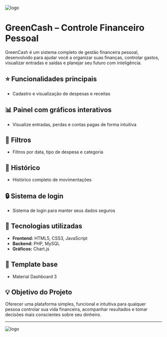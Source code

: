 ![logo](https://github.com/user-attachments/assets/b9712c97-e478-4134-a371-0999960a2d7d)

# GreenCash – Controle Financeiro Pessoal

GreenCash é um sistema completo de gestão financeira pessoal, desenvolvido para ajudar você a organizar suas finanças, controlar gastos, visualizar entradas e saídas e planejar seu futuro com inteligência.

## :star: Funcionalidades principais
- Cadastro e visualização de despesas e receitas

## :bar_chart: Painel com gráficos interativos
- Visualize entradas, perdas e contas pagas de forma intuitiva

## :bookmark_tabs: Filtros
- Filtros por data, tipo de despesa e categoria

## :ledger: Histórico
- Histórico completo de movimentações

## :lock: Sistema de login
- Sistema de login para manter seus dados seguros

## :rocket: Tecnologias utilizadas
- **Frontend:** HTML5, CSS3, JavaScript
- **Backend:** PHP, MySQL
- **Gráficos:** Chart.js

## :art: Template base
- Material Dashboard 3

## :bulb: Objetivo do Projeto
Oferecer uma plataforma simples, funcional e intuitiva para qualquer pessoa controlar sua vida financeira, acompanhar resultados e tomar decisões mais conscientes sobre seu dinheiro.

---

![logo](https://github.com/user-attachments/assets/f3912282-45dd-4518-944c-d9f0a501226e)

